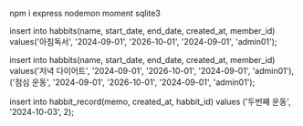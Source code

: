 npm i express nodemon moment sqlite3

insert into habbits(name, start_date, end_date, created_at, member_id) values('아침독서', '2024-09-01', '2026-10-01', '2024-09-01', 'admin01');

insert into habbits(name, start_date, end_date, created_at, member_id) values('저녁 다이어트', '2024-09-01', '2026-10-01', '2024-09-01', 'admin01'), ('점심 운동', '2024-09-01', '2026-10-01', '2024-09-01', 'admin01');


insert into habbit_record(memo, created_at, habbit_id) values ('두번째 운동', '2024-10-03', 2);
